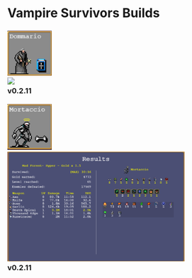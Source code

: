 # Vampire Survivors Builds

<h3>
  
  <img src="Dommario/Dommario.png" width="100">
  <br>
  <img src="Dommario/Level-67_Survived-28m40s_Gold-4927" width="400">
  <br>
  v0.2.11
  <br>
  <br>

  <img src="Mortaccio/Mortaccio.png" width="100">
  <br>
  <img src="Mortaccio/Level-65_Survived-30m16s_Gold-4773.png" width="400">
  <br>
  v0.2.11
  <br>
  <br>

</h3>